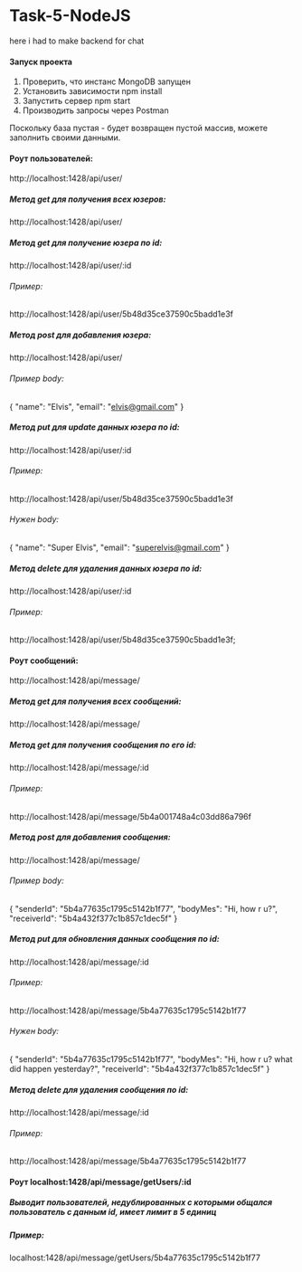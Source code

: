 # Task-5-NodeJS
here i had to make backend for chat

#### Запуск проекта

1. Проверить, что инстанс MongoDB запущен
2. Установить зависимости npm install
3. Запустить сервер npm start
4. Производить запросы через Postman

Поскольку база пустая - будет возвращен пустой массив, можете заполнить своими данными.

#### Роут пользователей:
http://localhost:1428/api/user/

##### Метод get для получения всех юзеров:
http://localhost:1428/api/user/

##### Метод get для получение юзера по id: 
http://localhost:1428/api/user/:id
###### Пример:
http://localhost:1428/api/user/5b48d35ce37590c5badd1e3f

##### Метод post для добавления юзера:
http://localhost:1428/api/user/
###### Пример body:
{
  "name": "Elvis",
  "email": "elvis@gmail.com"
}

##### Метод put для update данных юзера по id:
http://localhost:1428/api/user/:id
###### Пример:
http://localhost:1428/api/user/5b48d35ce37590c5badd1e3f
###### Нужен body:
{
  "name": "Super Elvis",
  "email": "superelvis@gmail.com"
}

##### Метод delete для удаления данных юзера по id:
http://localhost:1428/api/user/:id
###### Пример:
http://localhost:1428/api/user/5b48d35ce37590c5badd1e3f;


#### Роут сообщений:
http://localhost:1428/api/message/


##### Метод get для получения всех сообщений:
http://localhost:1428/api/message/

##### Метод get для получения сообщения по его id: 
http://localhost:1428/api/message/:id
###### Пример:
http://localhost:1428/api/message/5b4a001748a4c03dd86a796f


##### Метод post для добавления сообщения:
http://localhost:1428/api/message/
###### Пример body:
{
  "senderId": "5b4a77635c1795c5142b1f77",
  "bodyMes": "Hi, how r u?",
  "receiverId": "5b4a432f377c1b857c1dec5f"
}

##### Метод put для обновления данных сообщения по id:
http://localhost:1428/api/message/:id
###### Пример:
http://localhost:1428/api/message/5b4a77635c1795c5142b1f77
###### Нужен body:
{
  "senderId": "5b4a77635c1795c5142b1f77",
  "bodyMes": "Hi, how r u? what did happen yesterday?",
  "receiverId": "5b4a432f377c1b857c1dec5f"
}

##### Метод delete для удаления сообщения по id:
http://localhost:1428/api/message/:id
###### Пример:
http://localhost:1428/api/message/5b4a77635c1795c5142b1f77


#### Роут localhost:1428/api/message/getUsers/:id
##### Выводит пользователей, недублированных с которыми общался пользователь с данным id, имеет лимит в 5 единиц
##### Пример:
localhost:1428/api/message/getUsers/5b4a77635c1795c5142b1f77
